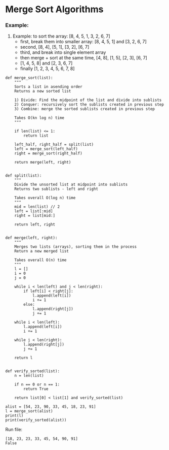 # Merge Sort Algorithms
### Example:
1. Example: to sort the array: [8, 4, 5, 1, 3, 2, 6, 7]
   - first, break them into smaller array: [8, 4, 5, 1] and [3, 2, 6, 7]
   - second, [8, 4], [5, 1], [3, 2], [6, 7]
   - third, and break into single element array
   - then merge + sort at the same time, [4, 8], [1, 5], [2, 3], [6, 7]
   - [1, 4, 5, 8] and [2, 3, 6, 7]
   - finally [1, 2, 3, 4, 5, 6, 7, 8]

```Shell
def merge_sort(list):
    """
    Sorts a list in asending order
    Returns a new sorted list

    1) Divide: Find the midpoint of the list and divide into sublists
    2) Conquer: recursively sort the sublists created in previous step
    3) Combine: merge the sorted sublists created in previous step

    Takes O(kn log n) time
    """

    if len(list) <= 1:
        return list

    left_half, right_half = split(list)
    left = merge_sort(left_half)
    right = merge_sort(right_half)

    return merge(left, right)


def split(list):
    """
    Divide the unsorted list at midpoint into sublists
    Returns two sublists - left and right

    Takes overall O(log n) time
    """
    mid = len(list) // 2
    left = list[:mid]
    right = list[mid:]

    return left, right


def merge(left, right):
    """
    Merges two lists (arrays), sorting them in the process
    Return a new merged list

    Takes overall O(n) time
    """
    l = []
    i = 0
    j = 0

    while i < len(left) and j < len(right):
        if left[i] < right[j]:
            l.append(left[i])
            i += 1
        else:
            l.append(right[j])
            j += 1

    while i < len(left):
        l.append(left[i])
        i += 1

    while j < len(right):
        l.append(right[j])
        j += 1

    return l


def verify_sorted(list):
    n = len(list)

    if n == 0 or n == 1:
        return True

    return list[0] < list[1] and verify_sorted(list)

alist = [54, 23, 90, 33, 45, 18, 23, 91]
l = merge_sort(alist)
print(l)
print(verify_sorted(alist))
```
Run file:
```Shell
[18, 23, 23, 33, 45, 54, 90, 91]
False
```
